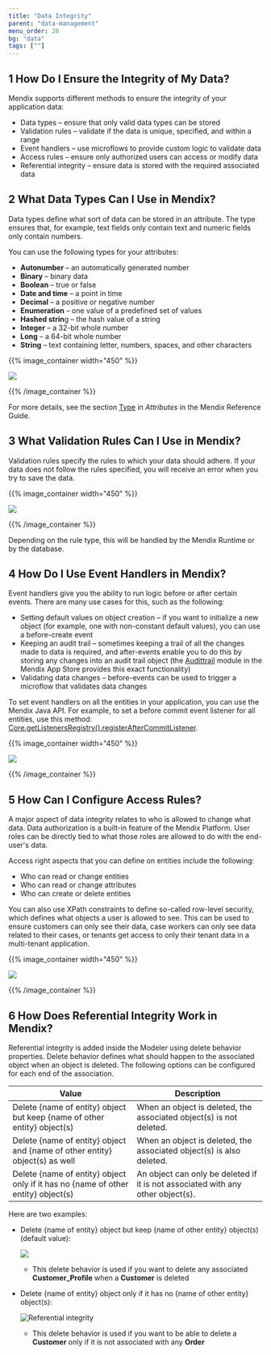 ```yaml
---
title: "Data Integrity"
parent: "data-management"
menu_order: 20
bg: "data"
tags: [""]
---
```


## 1 How Do I Ensure the Integrity of My Data?

Mendix supports different methods to ensure the integrity of your application data:
* Data types – ensure that only valid data types can be stored
* Validation rules – validate if the data is unique, specified, and within a range
* Event handlers – use microflows to provide custom logic to validate data
* Access rules – ensure only authorized users can access or modify data
* Referential integrity – ensure data is stored with the required associated data

## 2 What Data Types Can I Use in Mendix?

Data types define what sort of data can be stored in an attribute. The type ensures that, for example, text fields only contain text and numeric fields only contain numbers.

You can use the following types for your attributes:

* **Autonumber** – an automatically generated number
* **Binary** – binary data
* **Boolean** – true or false
* **Date and time** – a point in time
* **Decimal** – a positive or negative number
* **Enumeration** – one value of a predefined set of values
* **Hashed strin**g – the hash value of a string
* **Integer** – a 32-bit whole number
* **Long** – a 64-bit whole number
* **String** – text containing letter, numbers, spaces, and other characters

{{% image_container width="450" %}}

![](attachments/entity_data_types.png)

{{% /image_container %}}

For more details, see the section [Type](https://docs.mendix.com/refguide/attributes#type-1) in *Attributes* in the Mendix Reference Guide.

## 3 What Validation Rules Can I Use in Mendix?

Validation rules specify the rules to which your data should adhere. If your data does not follow the rules specified, you will receive an error when you try to save the data.

{{% image_container width="450" %}}

![](attachments/entity_validation_rule.png)

{{% /image_container %}}

Depending on the rule type, this will be handled by the Mendix Runtime or by the database.

## 4 How Do I Use Event Handlers in Mendix?

Event handlers give you the ability to run logic before or after certain events. There are many use cases for this, such as the following:

* Setting default values on object creation – if you want to initialize a new object (for example, one with non-constant default values), you can use a before-create event
* Keeping an audit trail – sometimes keeping a trail of all the changes made to data is required, and after-events enable you to do this by storing any changes into an audit trail object (the [Audittrail](https://appstore.home.mendix.com/link/app/138/) module in the Mendix App Store provides this exact functionality)
* Validating data changes – before-events can be used to trigger a microflow that validates data changes

To set event handlers on all the entities in your application, you can use the Mendix Java API. For example, to set a before commit event listener for all entities, use this method: [Core.getListenersRegistry().registerAfterCommitListener](https://apidocs.mendix.com/7/runtime/index.html?com/mendix/core/actionmanagement/ListenersRegistry.html).

{{% image_container width="450" %}}

![](attachments/entity_event_handler.png)

{{% /image_container %}}

## 5 How Can I Configure Access Rules?

A major aspect of data integrity relates to who is allowed to change what data. Data authorization is a built-in feature of the Mendix Platform. User roles can be directly tied to what those roles are allowed to do with the end-user's data.

Access right aspects that you can define on entities include the following:

* Who can read or change entities
* Who can read or change attributes
* Who can create or delete entities

You can also use XPath constraints to define so-called row-level security, which defines what objects a user is allowed to see. This can be used to ensure customers can only see their data, case workers can only see data related to their cases, or tenants get access to only their tenant data in a multi-tenant application.

{{% image_container width="450" %}}

![](attachments/entity_access_rules.png)

{{% /image_container %}}

## 6 How Does Referential Integrity Work in Mendix?

Referential integrity is added inside the Modeler using delete behavior properties. Delete behavior defines what should happen to the associated object when an object is deleted. The following options can be configured for each end of the association.

| Value |	Description |
| --- | --- |
| Delete {name of entity} object but keep {name of other entity} object(s) | When an object is deleted, the associated object(s) is not deleted. |
| Delete {name of entity} object and {name of other entity} object(s) as well | When an object is deleted, the associated object(s) is also deleted. |
| Delete {name of entity} object only if it has no {name of other entity} object(s)	| An object can only be deleted if it is not associated with any other object(s). |

Here are two examples:

* Delete {name of entity} object but keep {name of other entity} object(s) (default value):

  ![](attachments/referential-integrity-1.png)

  * This delete behavior is used if you want to delete any associated **Customer_Profile** when a **Customer** is deleted

* Delete {name of entity} object only if it has no {name of other entity} object(s):

  ![Referential integrity](attachments/referential-integrity-2.png)

  * This delete behavior is used if you want to be able to delete a **Customer** only if it is not associated with any **Order**
